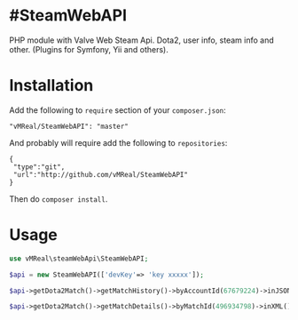 #SteamWebAPI
===========

PHP module with Valve Web Steam Api. Dota2, user info, steam info and other.  (Plugins for Symfony, Yii and others). 



 # Installation #


 Add the following to `require` section of your `composer.json`:

 ```
"vMReal/SteamWebAPI": "master"

 ```
 
 And probably will require add the following to `repositories`:
 
  ```
{
   "type":"git",
   "url":"http://github.com/vMReal/SteamWebAPI"
}

 ```
 

 Then do `composer install`.
 
 

 # Usage #


 ```php
 use vMReal\steamWebApi\SteamWebAPI;
 
 $api = new SteamWebAPI(['devKey'=> 'key xxxxx']);
 
 $api->getDota2Match()->getMatchHistory()->byAccountId(67679224)->inJSON();
 
 $api->getDota2Match()->getMatchDetails()->byMatchId(496934798)->inXML();
 
 ```

